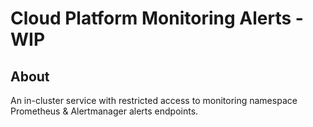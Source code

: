 # Cloud Platform Monitoring Alerts - WIP

## About
An in-cluster service with restricted access to monitoring namespace Prometheus & Alertmanager alerts endpoints.

